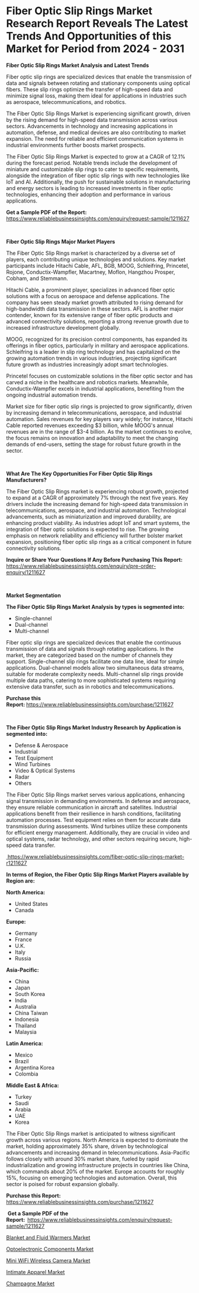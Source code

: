 <p><h1>Fiber Optic Slip Rings Market Research Report Reveals The Latest Trends And Opportunities of this Market for Period from 2024 - 2031</h1></p><p><strong>Fiber Optic Slip Rings Market Analysis and Latest Trends</strong></p>
<p><p>Fiber optic slip rings are specialized devices that enable the transmission of data and signals between rotating and stationary components using optical fibers. These slip rings optimize the transfer of high-speed data and minimize signal loss, making them ideal for applications in industries such as aerospace, telecommunications, and robotics.</p><p>The Fiber Optic Slip Rings Market is experiencing significant growth, driven by the rising demand for high-speed data transmission across various sectors. Advancements in technology and increasing applications in automation, defense, and medical devices are also contributing to market expansion. The need for reliable and efficient communication systems in industrial environments further boosts market prospects.</p><p>The Fiber Optic Slip Rings Market is expected to grow at a CAGR of 12.1% during the forecast period. Notable trends include the development of miniature and customizable slip rings to cater to specific requirements, alongside the integration of fiber optic slip rings with new technologies like IoT and AI. Additionally, the push for sustainable solutions in manufacturing and energy sectors is leading to increased investments in fiber optic technologies, enhancing their adoption and performance in various applications.</p></p>
<p><strong>Get a Sample PDF of the Report:&nbsp;</strong> <a href="https://www.reliablebusinessinsights.com/enquiry/request-sample/1211627?utm_campaign=48&utm_medium=2&utm_source=Github&utm_content=ia&utm_term=17122024&utm_id=fiber-optic-slip-rings">https://www.reliablebusinessinsights.com/enquiry/request-sample/1211627</a></p>
<p>&nbsp;</p>
<p><strong>Fiber Optic Slip Rings Major Market Players</strong></p>
<p><p>The Fiber Optic Slip Rings market is characterized by a diverse set of players, each contributing unique technologies and solutions. Key market participants include Hitachi Cable, AFL, BGB, MOOG, Schleifring, Princetel, Rojone, Conductix-Wampfler, Macartney, Moflon, Hangzhou Prosper, Cobham, and Stemmann.</p><p>Hitachi Cable, a prominent player, specializes in advanced fiber optic solutions with a focus on aerospace and defense applications. The company has seen steady market growth attributed to rising demand for high-bandwidth data transmission in these sectors. AFL is another major contender, known for its extensive range of fiber optic products and advanced connectivity solutions, reporting a strong revenue growth due to increased infrastructure development globally.</p><p>MOOG, recognized for its precision control components, has expanded its offerings in fiber optics, particularly in military and aerospace applications. Schleifring is a leader in slip ring technology and has capitalized on the growing automation trends in various industries, projecting significant future growth as industries increasingly adopt smart technologies.</p><p>Princetel focuses on customizable solutions in the fiber optic sector and has carved a niche in the healthcare and robotics markets. Meanwhile, Conductix-Wampfler excels in industrial applications, benefiting from the ongoing industrial automation trends.</p><p>Market size for fiber optic slip rings is projected to grow significantly, driven by increasing demand in telecommunications, aerospace, and industrial automation. Sales revenues for key players vary widely; for instance, Hitachi Cable reported revenues exceeding $3 billion, while MOOG's annual revenues are in the range of $3-4 billion. As the market continues to evolve, the focus remains on innovation and adaptability to meet the changing demands of end-users, setting the stage for robust future growth in the sector.</p></p>
<p>&nbsp;</p>
<p><strong>What Are The Key Opportunities For Fiber Optic Slip Rings Manufacturers?</strong></p>
<p><p>The Fiber Optic Slip Rings market is experiencing robust growth, projected to expand at a CAGR of approximately 7% through the next five years. Key drivers include the increasing demand for high-speed data transmission in telecommunications, aerospace, and industrial automation. Technological advancements, such as miniaturization and improved durability, are enhancing product viability. As industries adopt IoT and smart systems, the integration of fiber optic solutions is expected to rise. The growing emphasis on network reliability and efficiency will further bolster market expansion, positioning fiber optic slip rings as a critical component in future connectivity solutions.</p></p>
<p><strong>Inquire or Share Your Questions If Any Before Purchasing This Report:</strong> <a href="https://www.reliablebusinessinsights.com/enquiry/pre-order-enquiry/1211627?utm_campaign=48&utm_medium=2&utm_source=Github&utm_content=ia&utm_term=17122024&utm_id=fiber-optic-slip-rings">https://www.reliablebusinessinsights.com/enquiry/pre-order-enquiry/1211627</a></p>
<p>&nbsp;</p>
<p><strong>Market Segmentation</strong></p>
<p><strong>The Fiber Optic Slip Rings Market Analysis by types is segmented into:</strong></p>
<p><ul><li>Single-channel</li><li>Dual-channel</li><li>Multi-channel</li></ul></p>
<p><p>Fiber optic slip rings are specialized devices that enable the continuous transmission of data and signals through rotating applications. In the market, they are categorized based on the number of channels they support. Single-channel slip rings facilitate one data line, ideal for simple applications. Dual-channel models allow two simultaneous data streams, suitable for moderate complexity needs. Multi-channel slip rings provide multiple data paths, catering to more sophisticated systems requiring extensive data transfer, such as in robotics and telecommunications.</p></p>
<p><strong>Purchase this Report:&nbsp;</strong><a href="https://www.reliablebusinessinsights.com/purchase/1211627?utm_campaign=48&utm_medium=2&utm_source=Github&utm_content=ia&utm_term=17122024&utm_id=fiber-optic-slip-rings">https://www.reliablebusinessinsights.com/purchase/1211627</a></p>
<p>&nbsp;</p>
<p><strong>The Fiber Optic Slip Rings Market Industry Research by Application is segmented into:</strong></p>
<p><ul><li>Defense & Aerospace</li><li>Industrial</li><li>Test Equipment</li><li>Wind Turbines</li><li>Video & Optical Systems</li><li>Radar</li><li>Others</li></ul></p>
<p><p>The Fiber Optic Slip Rings market serves various applications, enhancing signal transmission in demanding environments. In defense and aerospace, they ensure reliable communication in aircraft and satellites. Industrial applications benefit from their resilience in harsh conditions, facilitating automation processes. Test equipment relies on them for accurate data transmission during assessments. Wind turbines utilize these components for efficient energy management. Additionally, they are crucial in video and optical systems, radar technology, and other sectors requiring secure, high-speed data transfer.</p></p>
<p><a href="https://www.reliablebusinessinsights.com/fiber-optic-slip-rings-market-r1211627?utm_campaign=48&utm_medium=2&utm_source=Github&utm_content=ia&utm_term=17122024&utm_id=fiber-optic-slip-rings">&nbsp;https://www.reliablebusinessinsights.com/fiber-optic-slip-rings-market-r1211627</a></p>
<p><strong>In terms of Region, the Fiber Optic Slip Rings Market Players available by Region are:</strong></p>
<p>
    <p> <strong> North America: </strong>
        <ul>
            <li>United States</li>
            <li>Canada</li>
        </ul>
        </p> 
    <p> <strong> Europe: </strong>
        <ul>
            <li>Germany</li>
            <li>France</li>
            <li>U.K.</li>
            <li>Italy</li>
            <li>Russia</li>
        </ul>
        </p> 
    <p> <strong> Asia-Pacific: </strong>
        <ul>
            <li>China</li>
            <li>Japan</li>
            <li>South Korea</li>
            <li>India</li>
            <li>Australia</li>
            <li>China Taiwan</li>
            <li>Indonesia</li>
            <li>Thailand</li>
            <li>Malaysia</li>
        </ul>
        </p> 
    <p> <strong> Latin America: </strong>
        <ul>
            <li>Mexico</li>
            <li>Brazil</li>
            <li>Argentina Korea</li>
            <li>Colombia</li>
        </ul>
        </p> 
    <p> <strong> Middle East & Africa: </strong>
        <ul>
            <li>Turkey</li>
            <li>Saudi</li>
            <li>Arabia</li>
            <li>UAE</li>
            <li>Korea</li>
        </ul>
    </p>
    </p>
<p><p>The Fiber Optic Slip Rings market is anticipated to witness significant growth across various regions. North America is expected to dominate the market, holding approximately 35% share, driven by technological advancements and increasing demand in telecommunications. Asia-Pacific follows closely with around 30% market share, fueled by rapid industrialization and growing infrastructure projects in countries like China, which commands about 20% of the market. Europe accounts for roughly 15%, focusing on emerging technologies and automation. Overall, this sector is poised for robust expansion globally.</p></p>
<p><strong>Purchase this Report: </strong><a href="https://www.reliablebusinessinsights.com/purchase/1211627?utm_campaign=48&utm_medium=2&utm_source=Github&utm_content=ia&utm_term=17122024&utm_id=fiber-optic-slip-rings">https://www.reliablebusinessinsights.com/purchase/1211627</a></p>
<p>&nbsp;<strong>Get a Sample PDF of the Report:&nbsp;&nbsp;</strong><a href="https://www.reliablebusinessinsights.com/enquiry/request-sample/1211627?utm_campaign=48&utm_medium=2&utm_source=Github&utm_content=ia&utm_term=17122024&utm_id=fiber-optic-slip-rings">https://www.reliablebusinessinsights.com/enquiry/request-sample/1211627</a></p>
<p><strong></strong></p>
<p><p><a href="https://github.com/kathiestrine5ty/Market-Research-Report-List-1/blob/main/blanket-and-fluid-warmers-market.md?utm_campaign=48&utm_medium=2&utm_source=Github&utm_content=ia&utm_term=17122024&utm_id=fiber-optic-slip-rings">Blanket and Fluid Warmers Market</a></p><p><a href="https://www.linkedin.com/pulse/optoelectronic-components-market-outlook-2024-2031-regional-jws2e?utm_campaign=48&utm_medium=2&utm_source=Github&utm_content=ia&utm_term=17122024&utm_id=fiber-optic-slip-rings">Optoelectronic Components Market</a></p><p><a href="https://www.linkedin.com/pulse/mini-wifi-wireless-camera-industry-forecast-future-growth-k3ile?utm_campaign=48&utm_medium=2&utm_source=Github&utm_content=ia&utm_term=17122024&utm_id=fiber-optic-slip-rings">Mini WiFi Wireless Camera Market</a></p><p><a href="https://www.linkedin.com/pulse/strategic-market-outlook-intimate-apparel-key-drivers-growth-2pjgf?utm_campaign=48&utm_medium=2&utm_source=Github&utm_content=ia&utm_term=17122024&utm_id=fiber-optic-slip-rings">Intimate Apparel Market</a></p><p><a href="https://www.linkedin.com/pulse/report-global-champagne-size-valuation-current-cagr-76-from-irvaf?utm_campaign=48&utm_medium=2&utm_source=Github&utm_content=ia&utm_term=17122024&utm_id=fiber-optic-slip-rings">Champagne Market</a></p></p>